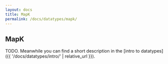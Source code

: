 ```yaml
---
layout: docs
title: MapK
permalink: /docs/datatypes/mapk/
---
```


## MapK

TODO. Meanwhile you can find a short description in the [intro to datatypes]({{ '/docs/datatypes/intro/' | relative_url }}).
